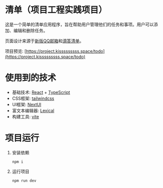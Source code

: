 # 清单（项目工程实践项目）

这是一个简单的清单应用程序，旨在帮助用户管理他们的任务和事项。用户可以添加、编辑和删除任务。

页面设计来源于[新版QQ邮箱](https://mdnice.com/writing/a045df0e670e426aa8957858cf27f49b)和[滴答清单](https://dida365.com/)。

项目预览: [https://project.kisssssssss.space/todo](https://project.kisssssssss.space/todo)

# 使用到的技术

- 基础技术: [React](https://react.dev/) + [TypeScript](https://www.typescriptlang.org/)
- CSS框架: [tailwindcss](https://www.tailwindcss.cn/)
- UI框架: [NextUI](https://nextui.org/)
- 富文本编辑器: [Lexical](https://lexical.dev/)
- 构建工具: [vite](https://vitejs.dev/)

# 项目运行

1. 安装依赖
  
    ``` 
    npm i
    ```

2. 运行项目
  
    ``` 
    npm run dev
    ```
